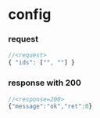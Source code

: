 # config

### request

```js
//<request>
{ "ids": ["", ""] }
```

### response with 200

```js
//<response=200>
{"message":"ok","ret":0}
```
